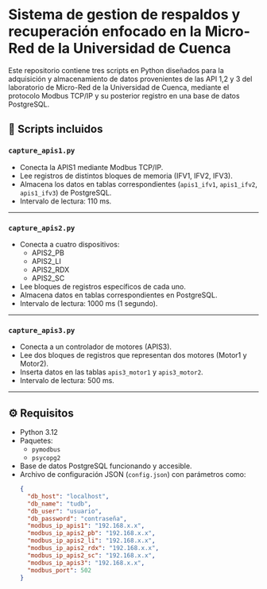 # Sistema de gestion de respaldos y recuperación enfocado en la Micro-Red de la Universidad de Cuenca

Este repositorio contiene tres scripts en Python diseñados para la adquisición y almacenamiento de datos provenientes de las API 1,2 y 3 del laboratorio de Micro-Red de la Universidad de Cuenca, mediante el protocolo Modbus TCP/IP y su posterior registro en una base de datos PostgreSQL.

## 📂 **Scripts incluidos**

### `capture_apis1.py`
- Conecta la APIS1 mediante Modbus TCP/IP.
- Lee registros de distintos bloques de memoria (IFV1, IFV2, IFV3).
- Almacena los datos en tablas correspondientes (`apis1_ifv1`, `apis1_ifv2`, `apis1_ifv3`) de PostgreSQL.
- Intervalo de lectura: 110 ms.

---

### `capture_apis2.py`
- Conecta a cuatro dispositivos:
  - APIS2_PB
  - APIS2_LI
  - APIS2_RDX
  - APIS2_SC
- Lee bloques de registros específicos de cada uno.
- Almacena datos en tablas correspondientes en PostgreSQL.
- Intervalo de lectura: 1000 ms (1 segundo).

---

### `capture_apis3.py`
- Conecta a un controlador de motores (APIS3).
- Lee dos bloques de registros que representan dos motores (Motor1 y Motor2).
- Inserta datos en las tablas `apis3_motor1` y `apis3_motor2`.
- Intervalo de lectura: 500 ms.

---

## ⚙️ **Requisitos**

- Python 3.12
- Paquetes:
  - `pymodbus`
  - `psycopg2`
- Base de datos PostgreSQL funcionando y accesible.
- Archivo de configuración JSON (`config.json`) con parámetros como:
  ```json
  {
    "db_host": "localhost",
    "db_name": "tudb",
    "db_user": "usuario",
    "db_password": "contraseña",
    "modbus_ip_apis1": "192.168.x.x",
    "modbus_ip_apis2_pb": "192.168.x.x",
    "modbus_ip_apis2_li": "192.168.x.x",
    "modbus_ip_apis2_rdx": "192.168.x.x",
    "modbus_ip_apis2_sc": "192.168.x.x",
    "modbus_ip_apis3": "192.168.x.x",
    "modbus_port": 502
  }
